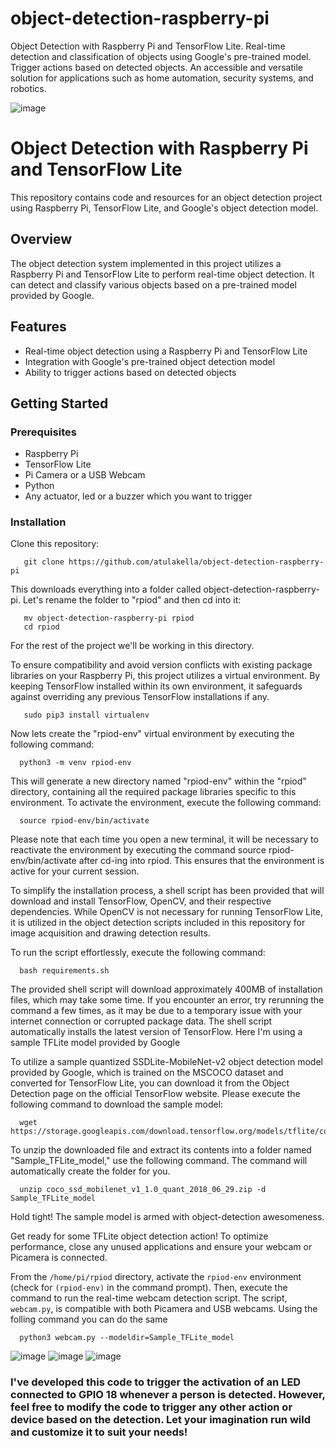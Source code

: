 # object-detection-raspberry-pi
Object Detection with Raspberry Pi and TensorFlow Lite. Real-time detection and classification of objects using Google's pre-trained model. Trigger actions based on detected objects. An accessible and versatile solution for applications such as home automation, security systems, and robotics.

![image](https://github.com/atulakella/object-detection-raspberry-pi/assets/44159259/6f70101b-6bc0-49e6-a1a5-b0ab6d022a8d) 

# Object Detection with Raspberry Pi and TensorFlow Lite

This repository contains code and resources for an object detection project using Raspberry Pi, TensorFlow Lite, and Google's object detection model.

## Overview

The object detection system implemented in this project utilizes a Raspberry Pi and TensorFlow Lite to perform real-time object detection. It can detect and classify various objects based on a pre-trained model provided by Google.

## Features

- Real-time object detection using a Raspberry Pi and TensorFlow Lite
- Integration with Google's pre-trained object detection model
- Ability to trigger actions based on detected objects

## Getting Started

### Prerequisites

- Raspberry Pi
- TensorFlow Lite
- Pi Camera or a USB Webcam
- Python 
- Any actuator, led or a buzzer which you want to trigger

### Installation

Clone this repository:

```
   git clone https://github.com/atulakella/object-detection-raspberry-pi
```
This downloads everything into a folder called object-detection-raspberry-pi. Let's rename the folder to "rpiod" and then cd into it:
```
   mv object-detection-raspberry-pi rpiod
   cd rpiod
```
For the rest of the project we'll be working in this directory.

To ensure compatibility and avoid version conflicts with existing package libraries on your Raspberry Pi, this project utilizes a virtual environment. By keeping TensorFlow installed within its own environment, it safeguards against overriding any previous TensorFlow installations if any. 
```
   sudo pip3 install virtualenv
```

Now lets create the "rpiod-env" virtual environment by executing the following command:
```
  python3 -m venv rpiod-env
```

This will generate a new directory named "rpiod-env" within the "rpiod" directory, containing all the required package libraries specific to this environment. To activate the environment, execute the following command:
```
  source rpiod-env/bin/activate
```

Please note that each time you open a new terminal, it will be necessary to reactivate the environment by executing the command source rpiod-env/bin/activate after cd-ing into rpiod. This ensures that the environment is active for your current session.


To simplify the installation process, a shell script has been provided that will download and install TensorFlow, OpenCV, and their respective dependencies. While OpenCV is not necessary for running TensorFlow Lite, it is utilized in the object detection scripts included in this repository for image acquisition and drawing detection results.

To run the script effortlessly, execute the following command:
```
  bash requirements.sh
```

The provided shell script will download approximately 400MB of installation files, which may take some time. If you encounter an error, try rerunning the command a few times, as it may be due to a temporary issue with your internet connection or corrupted package data. 
The shell script automatically installs the latest version of TensorFlow. Here I'm using a sample TFLite model provided by Google


To utilize a sample quantized SSDLite-MobileNet-v2 object detection model provided by Google, which is trained on the MSCOCO dataset and converted for TensorFlow Lite, you can download it from the Object Detection page on the official TensorFlow website. 
Please execute the following command to download the sample model:
```
  wget https://storage.googleapis.com/download.tensorflow.org/models/tflite/coco_ssd_mobilenet_v1_1.0_quant_2018_06_29.zip
```

To unzip the downloaded file and extract its contents into a folder named "Sample_TFLite_model," use the following command. The command will automatically create the folder for you.
```
  unzip coco_ssd_mobilenet_v1_1.0_quant_2018_06_29.zip -d Sample_TFLite_model
```

Hold tight! The sample model is armed with object-detection awesomeness.

Get ready for some TFLite object detection action! To optimize performance, close any unused applications and ensure your webcam or Picamera is connected.

From the `/home/pi/rpiod` directory, activate the `rpiod-env` environment (check for `(rpiod-env)` in the command prompt). Then, execute the command to run the real-time webcam detection script. The script, `webcam.py`, is compatible with both Picamera and USB webcams. Using the folling command you can do the same
```
  python3 webcam.py --modeldir=Sample_TFLite_model
```
![image](https://github.com/atulakella/object-detection-raspberry-pi/assets/44159259/9189d6f8-f5fe-4ad7-b34f-ec76876d5cb3) 
![image](https://github.com/atulakella/object-detection-raspberry-pi/assets/44159259/ec1ca3a8-936c-4bb0-93e0-a5be782dae8a) 
![image](https://github.com/atulakella/object-detection-raspberry-pi/assets/44159259/2f1231e7-7071-43d4-9dbc-a82784f288b9)

### I've developed this code to trigger the activation of an LED connected to GPIO 18 whenever a person is detected. However, feel free to modify the code to trigger any other action or device based on the detection. Let your imagination run wild and customize it to suit your needs!
